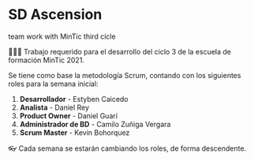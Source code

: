 # SD Ascension
team work with MinTic third cicle

👨🏽‍💻 Trabajo requerido para el desarrollo del ciclo 3 de la escuela de formación MinTic 2021.

Se tiene como base la metodología Scrum, contando con los siguientes roles para la semana inicial:
  1. **Desarrollador** - Estyben Caicedo
  2. **Analista** - Daniel Rey
  3. **Product Owner** - Daniel Guarí
  4. **Administrador de BD** - Camilo Zuñiga Vergara
  5. **Scrum Master** - Kevin Bohorquez

👓 Cada semana se estarán cambiando los roles, de forma descendente.
